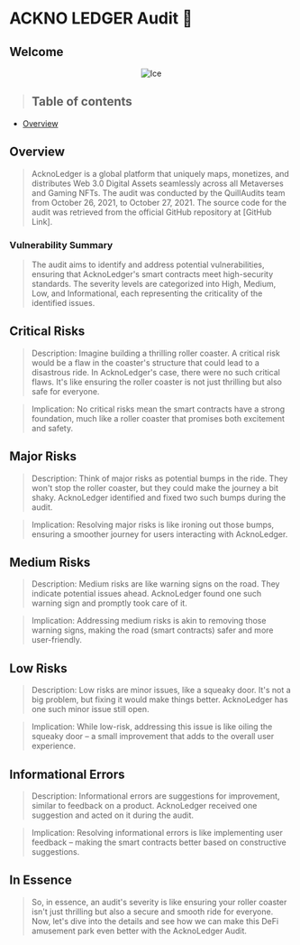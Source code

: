 # ACKNO LEDGER Audit  🌟

## Welcome

<p align="center" width="100%">
  <img src="https://github.com/EnebeliEmmanuel/MyGuildAuditReports.md/assets/58889001/27151b8d-c985-470a-a87f-b9906a1b822e" alt="Ice"/>
</p>

> ## Table of contents
* [Overview](#overview)




## Overview

> AcknoLedger is a global platform that uniquely maps, monetizes, and distributes Web 3.0 Digital Assets seamlessly across all Metaverses and Gaming NFTs. The audit was conducted by the QuillAudits team from October 26, 2021, to October 27, 2021. The source code for the audit was retrieved from the official GitHub repository at [GitHub Link].

### Vulnerability Summary

> The audit aims to identify and address potential vulnerabilities, ensuring that AcknoLedger's smart contracts meet high-security standards. The severity levels are categorized into High, Medium, Low, and Informational, each representing the criticality of the identified issues.

## Critical Risks 

> Description: Imagine building a thrilling roller coaster. A critical risk would be a flaw in the coaster's structure that could lead to a disastrous ride. In AcknoLedger's case, there were no such critical flaws. It's like ensuring the roller coaster is not just thrilling but also safe for everyone.

>Implication: No critical risks mean the smart contracts have a strong foundation, much like a roller coaster that promises both excitement and safety.

## Major Risks 

> Description: Think of major risks as potential bumps in the ride. They won't stop the roller coaster, but they could make the journey a bit shaky. AcknoLedger identified and fixed two such bumps during the audit.

> Implication: Resolving major risks is like ironing out those bumps, ensuring a smoother journey for users interacting with AcknoLedger.

## Medium Risks

> Description: Medium risks are like warning signs on the road. They indicate potential issues ahead. AcknoLedger found one such warning sign and promptly took care of it.

> Implication: Addressing medium risks is akin to removing those warning signs, making the road (smart contracts) safer and more user-friendly.

## Low Risks 

> Description: Low risks are minor issues, like a squeaky door. It's not a big problem, but fixing it would make things better. AcknoLedger has one such minor issue still open.

> Implication: While low-risk, addressing this issue is like oiling the squeaky door – a small improvement that adds to the overall user experience.

## Informational Errors 

> Description: Informational errors are suggestions for improvement, similar to feedback on a product. AcknoLedger received one suggestion and acted on it during the audit.

> Implication: Resolving informational errors is like implementing user feedback – making the smart contracts better based on constructive suggestions.

## In Essence

> So, in essence, an audit's severity is like ensuring your roller coaster isn't just thrilling but also a secure and smooth ride for everyone. Now, let's dive into the details and see how we can make this DeFi amusement park even better with the AcknoLedger Audit.

